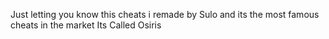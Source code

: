 Just letting you know this cheats i remade by Sulo and its the most famous cheats in the market Its Called Osiris
